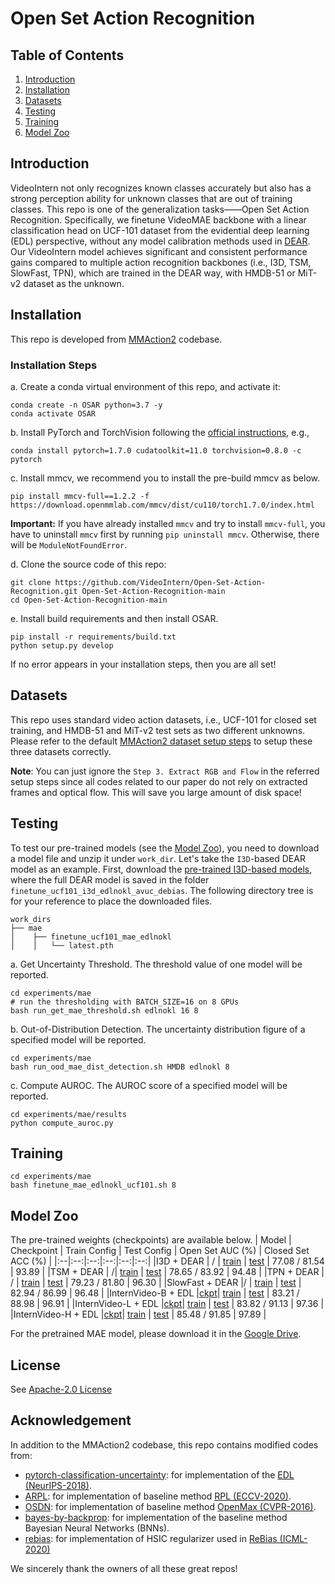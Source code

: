 # Open Set Action Recognition

## Table of Contents
1. [Introduction](#introduction)
1. [Installation](#installation)
1. [Datasets](#datasets)
1. [Testing](#testing)
1. [Training](#training)
1. [Model Zoo](#model-zoo)


## Introduction
VideoIntern not only recognizes known classes accurately but also has a strong perception ability for unknown classes that are out of training classes. This repo is one of the generalization tasks——Open Set Action Recognition. Specifically, we finetune VideoMAE backbone with a linear classification head on UCF-101 dataset from the evidential deep learning (EDL) perspective, without any model calibration methods used in [DEAR](https://github.com/Cogito2012/DEAR). Our VideoIntern model achieves significant and consistent performance gains compared to multiple action recognition backbones (i.e., I3D, TSM, SlowFast, TPN), which are trained in the DEAR way, with HMDB-51 or MiT-v2 dataset as the unknown.    

## Installation
This repo is developed from [MMAction2](https://github.com/open-mmlab/mmaction2) codebase.

### Installation Steps
a. Create a conda virtual environment of this repo, and activate it:

```shell
conda create -n OSAR python=3.7 -y
conda activate OSAR
```

b. Install PyTorch and TorchVision following the [official instructions](https://pytorch.org/), e.g.,

```shell
conda install pytorch=1.7.0 cudatoolkit=11.0 torchvision=0.8.0 -c pytorch
```
c. Install mmcv, we recommend you to install the pre-build mmcv as below.

```shell
pip install mmcv-full==1.2.2 -f https://download.openmmlab.com/mmcv/dist/cu110/torch1.7.0/index.html
```
**Important:** If you have already installed `mmcv` and try to install `mmcv-full`, you have to uninstall `mmcv` first by running `pip uninstall mmcv`. Otherwise, there will be `ModuleNotFoundError`.

d. Clone the source code of this repo:

```shell
git clone https://github.com/VideoIntern/Open-Set-Action-Recognition.git Open-Set-Action-Recognition-main
cd Open-Set-Action-Recognition-main
```
e. Install build requirements and then install OSAR.

```shell
pip install -r requirements/build.txt
python setup.py develop
```

If no error appears in your installation steps, then you are all set!

## Datasets

This repo uses standard video action datasets, i.e., UCF-101 for closed set training, and HMDB-51 and MiT-v2 test sets as two different unknowns. Please refer to the default [MMAction2 dataset setup steps](/tools/data/ucf101/README.md) to setup these three datasets correctly.

**Note**: You can just ignore the `Step 3. Extract RGB and Flow` in the referred setup steps since all codes related to our paper do not rely on extracted frames and optical flow. This will save you large amount of disk space!

## Testing

To test our pre-trained models (see the [Model Zoo](#model-zoo)), you need to download a model file and unzip it under `work_dir`. Let's take the `I3D`-based DEAR model as an example. First, download the [pre-trained I3D-based models](https://drive.google.com/drive/folders/1TguABfmy0PE6jx9fflePQySe3jXWnsc0?usp=sharing), where the full DEAR model is saved in the folder `finetune_ucf101_i3d_edlnokl_avuc_debias`. The following directory tree is for your reference to place the downloaded files.
```shell
work_dirs    
├── mae
│    ├── finetune_ucf101_mae_edlnokl
│    │   └── latest.pth

```
a. Get Uncertainty Threshold.
The threshold value of one model will be reported.
```shell
cd experiments/mae
# run the thresholding with BATCH_SIZE=16 on 8 GPUs
bash run_get_mae_threshold.sh edlnokl 16 8
```

b. Out-of-Distribution Detection.
The uncertainty distribution figure of a specified model will be reported.
```shell
cd experiments/mae
bash run_ood_mae_dist_detection.sh HMDB edlnokl 8
```

c. Compute AUROC.
The AUROC score of a specified model will be reported.
```shell
cd experiments/mae/results
python compute_auroc.py
```

## Training
 
```shell
cd experiments/mae
bash finetune_mae_edlnokl_ucf101.sh 8
```

## Model Zoo

The pre-trained weights (checkpoints) are available below.
| Model | Checkpoint | Train Config | Test Config |  Open Set AUC (%) | Closed Set ACC (%) |
|:--|:--:|:--:|:--:|:--:|:--:|
|I3D + DEAR | / | [train](configs/recognition/i3d/finetune_ucf101_i3d_edlnokl_avuc_debias.py) | [test](configs/recognition/i3d/inference_i3d_enn.py) | 77.08 / 81.54 | 93.89 |
|TSM + DEAR | /| [train](configs/recognition/tsm/finetune_ucf101_tsm_edlnokl_avuc_debias.py) | [test](configs/recognition/tsm/inference_tsm_enn.py) | 78.65 / 83.92 | 94.48 |
|TPN + DEAR | / | [train](configs/recognition/tpn/tpn_slowonly_edlloss_nokl_avuc_debias_r50_8x8x1_150e_kinetics_rgb.py) | [test](configs/recognition/tpn/inference_tpn_slowonly_enn.py) | 79.23 / 81.80 | 96.30 |
|SlowFast + DEAR |/ | [train](configs/recognition/slowfast/finetune_ucf101_slowfast_edlnokl_avuc_debias.py) | [test](configs/recognition/slowfast/inference_slowfast_enn.py)  | 82.94 / 86.99 | 96.48 |
|InternVideo-B + EDL |[ckpt](https://huggingface.co/OpenGVLab/InternVideoMAE_models/resolve/main/mae-b/pytorch_model.bin)| [train](configs/recognition/mae/finetune_ucf101_mae_edlnokl.py) | [test](configs/recognition/mae/inference_mae_enn.py)  | 83.21 / 88.98 | 96.91 |
|InternVideo-L + EDL |[ckpt](https://huggingface.co/OpenGVLab/InternVideoMAE_models/resolve/main/mae-l/pytorch_model.bin)| [train](configs/recognition/mae/finetune_ucf101_mae_edlnokl.py) | [test](configs/recognition/mae/inference_mae_enn.py)  | 83.82 / 91.13 | 97.36 |
|InternVideo-H + EDL |[ckpt](https://huggingface.co/OpenGVLab/InternVideoMAE_models/resolve/main/mae-h/pytorch_model.bin)| [train](configs/recognition/mae/finetune_ucf101_mae_edlnokl.py) | [test](configs/recognition/mae/inference_mae_enn.py)  | 85.48 / 91.85 | 97.89 |

For the pretrained MAE model, please download it in the [Google Drive](https://drive.google.com/file/d/1iVb7c3onYPjIv5ResMRbIoxCVlsp5YCr/view?usp=share_link).


## License

See [Apache-2.0 License](/LICENSE)

## Acknowledgement

In addition to the MMAction2 codebase, this repo contains modified codes from:
 - [pytorch-classification-uncertainty](https://github.com/dougbrion/pytorch-classification-uncertainty): for implementation of the [EDL (NeurIPS-2018)](https://arxiv.org/abs/1806.01768).
 - [ARPL](https://github.com/iCGY96/ARPL): for implementation of baseline method [RPL (ECCV-2020)](https://www.ecva.net/papers/eccv_2020/papers_ECCV/papers/123480511.pdf).
 - [OSDN](https://github.com/abhijitbendale/OSDN): for implementation of baseline method [OpenMax (CVPR-2016)](https://vast.uccs.edu/~abendale/papers/0348.pdf).
 - [bayes-by-backprop](https://github.com/nitarshan/bayes-by-backprop/blob/master/Weight%20Uncertainty%20in%20Neural%20Networks.ipynb): for implementation of the baseline method Bayesian Neural Networks (BNNs).
 - [rebias](https://github.com/clovaai/rebias): for implementation of HSIC regularizer used in [ReBias (ICML-2020)](https://arxiv.org/abs/1910.02806)

We sincerely thank the owners of all these great repos!
